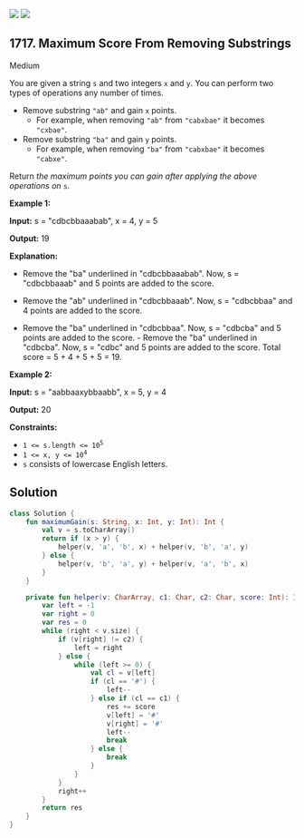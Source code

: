 [![](https://img.shields.io/github/stars/javadev/LeetCode-in-Kotlin?label=Stars&style=flat-square)](https://github.com/javadev/LeetCode-in-Kotlin)
[![](https://img.shields.io/github/forks/javadev/LeetCode-in-Kotlin?label=Fork%20me%20on%20GitHub%20&style=flat-square)](https://github.com/javadev/LeetCode-in-Kotlin/fork)

## 1717\. Maximum Score From Removing Substrings

Medium

You are given a string `s` and two integers `x` and `y`. You can perform two types of operations any number of times.

*   Remove substring `"ab"` and gain `x` points.
    *   For example, when removing `"ab"` from `"cabxbae"` it becomes `"cxbae"`.
*   Remove substring `"ba"` and gain `y` points.
    *   For example, when removing `"ba"` from `"cabxbae"` it becomes `"cabxe"`.

Return _the maximum points you can gain after applying the above operations on_ `s`.

**Example 1:**

**Input:** s = "cdbcbbaaabab", x = 4, y = 5

**Output:** 19

**Explanation:** 

- Remove the "ba" underlined in "cdbcbbaaabab". Now, s = "cdbcbbaaab" and 5 points are added to the score. 

- Remove the "ab" underlined in "cdbcbbaaab". Now, s = "cdbcbbaa" and 4 points are added to the score. 

- Remove the "ba" underlined in "cdbcbbaa". Now, s = "cdbcba" and 5 points are added to the score. - Remove the "ba" underlined in "cdbcba". Now, s = "cdbc" and 5 points are added to the score. Total score = 5 + 4 + 5 + 5 = 19.

**Example 2:**

**Input:** s = "aabbaaxybbaabb", x = 5, y = 4

**Output:** 20

**Constraints:**

*   <code>1 <= s.length <= 10<sup>5</sup></code>
*   <code>1 <= x, y <= 10<sup>4</sup></code>
*   `s` consists of lowercase English letters.

## Solution

```kotlin
class Solution {
    fun maximumGain(s: String, x: Int, y: Int): Int {
        val v = s.toCharArray()
        return if (x > y) {
            helper(v, 'a', 'b', x) + helper(v, 'b', 'a', y)
        } else {
            helper(v, 'b', 'a', y) + helper(v, 'a', 'b', x)
        }
    }

    private fun helper(v: CharArray, c1: Char, c2: Char, score: Int): Int {
        var left = -1
        var right = 0
        var res = 0
        while (right < v.size) {
            if (v[right] != c2) {
                left = right
            } else {
                while (left >= 0) {
                    val cl = v[left]
                    if (cl == '#') {
                        left--
                    } else if (cl == c1) {
                        res += score
                        v[left] = '#'
                        v[right] = '#'
                        left--
                        break
                    } else {
                        break
                    }
                }
            }
            right++
        }
        return res
    }
}
```